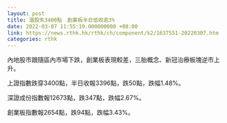 ```yaml
---
layout: post
title: 滬股失3400點　創業板半日低收逾3%
date: 2022-03-07 11:55:19.000000000 +08:00
link: https://news.rthk.hk/rthk/ch/component/k2/1637551-20220307.htm
categories: rthk
---
```


內地股市跟隨區內市場下跌，創業板表現較差，三胎概念、新冠治療板塊逆市上升。

上證指數跌穿3400點，半日收報3396點，跌50點，跌幅1.48%。

深證成份指數報12673點，跌347點，跌幅2.67%。

創業板指數報2654點，跌94點，跌幅3.43%。
